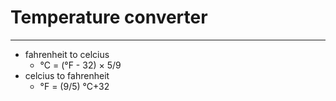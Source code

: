 # Temperature converter
---
- fahrenheit to celcius
    - °C = (°F - 32) × 5/9
- celcius to fahrenheit
    - °F = (9/5) °C+32   




